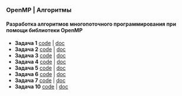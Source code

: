 ### OpenMP | Алгоритмы
#### Разработка алгоритмов многопоточного программирования при помощи библиотеки OpenMP

- **Задача 1** [code](src/tasks/001.cpp) | [doc](src/docs/task1.md)
- **Задача 2** [code](src/tasks/002.cpp) | [doc](src/docs/task2.md)
- **Задача 3** [code](src/tasks/003.cpp) | [doc](src/docs/task3.md)
- **Задача 4** [code](src/tasks/004.cpp) | [doc](src/docs/task4.md)
- **Задача 5** [code](src/tasks/005.cpp) | [doc](src/docs/task4.md)
- **Задача 6** [code](src/tasks/006.cpp) | [doc](src/docs/task4.md)
- **Задача 7** [code](src/tasks/007.cpp) | [doc](src/docs/task4.md)
- **Задача 10** [code](src/tasks/010.cpp) | [doc](src/docs/task4.md)